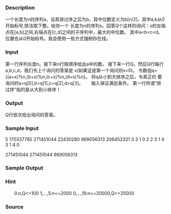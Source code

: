 
### Description
一个长度为n的序列a，设其排过序之后为b，其中位数定义为b[n/2]，其中a,b从0开始标号,除法取下整。给你一个
长度为n的序列s。回答Q个这样的询问：s的左端点在[a,b]之间,右端点在[c,d]之间的子序列中，最大的中位数。
其中a<b<c<d。位置也从0开始标号。我会使用一些方式强制你在线。

### Input

第一行序列长度n。接下来n行按顺序给出a中的数。
接下来一行Q。然后Q行每行a,b,c,d，我们令上个询问的答案是
x(如果这是第一个询问则x=0)。
令数组q={(a+x)%n,(b+x)%n,(c+x)%n,(d+x)%n}。
将q从小到大排序之后，令真正的
要询问的a=q[0],b=q[1],c=q[2],d=q[3]。　　
输入保证满足条件。
第一行所谓“排过序”指的是从大到小排序！



### Output
Q行依次给出询问的答案。

### Sample Input
5
170337785
271451044
22430280
969056313
206452321
3
3 1 0 2
2 3 1 4
3 1 4 0

271451044
271451044
969056313

### Sample Output

### Hint
　　0:n,Q<=100
1,...,5:n<=2000
0,...,19:n<=20000,Q<=25000

### Source
